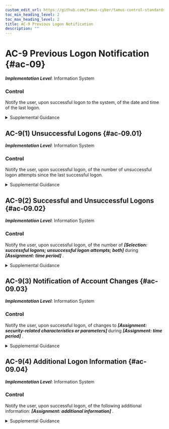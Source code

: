 ```yaml
---
custom_edit_url: https://github.com/tamus-cyber/tamus-control-standards/tree/main/content/tamus.edu/TAMUS_profile.xml
toc_min_heading_level: 2
toc_max_heading_level: 2
title: AC-9 Previous Logon Notification
description: ""
---
```


# AC-9 Previous Logon Notification {#ac-09}

_**Implementation Level**_: Information System

### Control

Notify the user, upon successful logon to the system, of the date and time of the last logon.

<details>
  <summary>Supplemental Guidance</summary>

Previous logon notification is applicable to system access via human user interfaces and access to systems that occurs in other types of architectures. Information about the last successful logon allows the user to recognize if the date and time provided is not consistent with the user’s last access.

</details>

## AC-9(1) Unsuccessful Logons {#ac-09.01}

_**Implementation Level**_: Information System

### Control

Notify the user, upon successful logon, of the number of unsuccessful logon attempts since the last successful logon.

<details>
  <summary>Supplemental Guidance</summary>

Information about the number of unsuccessful logon attempts since the last successful logon allows the user to recognize if the number of unsuccessful logon attempts is consistent with the user’s actual logon attempts.

</details>

## AC-9(2) Successful and Unsuccessful Logons {#ac-09.02}

_**Implementation Level**_: Information System

### Control

Notify the user, upon successful logon, of the number of <strong> <em>[Selection: successful logons; unsuccessful logon attempts; both]</em> </strong> during <strong> <em>[Assignment: time period]</em> </strong>.

<details>
  <summary>Supplemental Guidance</summary>

Information about the number of successful and unsuccessful logon attempts within a specified time period allows the user to recognize if the number and type of logon attempts are consistent with the user’s actual logon attempts.

</details>

## AC-9(3) Notification of Account Changes {#ac-09.03}

_**Implementation Level**_: Information System

### Control

Notify the user, upon successful logon, of changes to <strong> <em>[Assignment: security-related characteristics or parameters]</em> </strong> during <strong> <em>[Assignment: time period]</em> </strong>.

<details>
  <summary>Supplemental Guidance</summary>

Information about changes to security-related account characteristics within a specified time period allows users to recognize if changes were made without their knowledge.

</details>

## AC-9(4) Additional Logon Information {#ac-09.04}

_**Implementation Level**_: Information System

### Control

Notify the user, upon successful logon, of the following additional information: <strong> <em>[Assignment: additional information]</em> </strong>.

<details>
  <summary>Supplemental Guidance</summary>

Organizations can specify additional information to be provided to users upon logon, including the location of the last logon. User location is defined as information that can be determined by systems, such as Internet Protocol (IP) addresses from which network logons occurred, notifications of local logons, or device identifiers.

</details>

